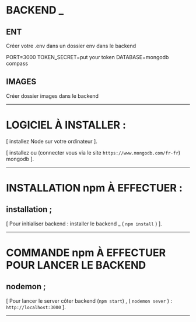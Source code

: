 # BACKEND _

## ENT

Créer votre .env dans un dossier env dans le backend

PORT=3000
TOKEN_SECRET=put your token
DATABASE=mongodb compass

## IMAGES

Créer dossier images dans le backend
________________________________________________________________
# LOGICIEL À INSTALLER :

[  installez Node sur votre ordinateur  ].

[  installez ou (connecter vous via le site `https://www.mongodb.com/fr-fr`) mongodb  ].

________________________________________________________________
# INSTALLATION npm À EFFECTUER :

## installation ;

[  Pour initialiser backend   :   installer le backend _ (  `npm install` )  ].

_________________________________________________________________
# COMMANDE npm À EFFECTUER POUR LANCER LE BACKEND

## nodemon ;

[  Pour lancer le server côter backend  (`npm start`) , ( `nodemon sever` ) : `http://localhost:3000` ].


--------------------------------------------------------------------------------------------------
